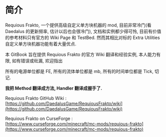 # 简介

Requious Frakto, 一个提供高级自定义单方块机器的 mod, 目前非常冷门\(看 Daedalus 的更新频率, 估计以后也会很冷门\), 文档和实例都少得可怜, 目前有价值的参考材料只有官方的 Wiki Page 和 TestBed. 然而其相比对标的 Extra Utilities 自定义单方块机器功能有着大量优点. 

本 GitBook 旨在提供 Requious Frakto 的官方 Wiki 翻译和经验实例, 本人能力有限, 如有错误或纰漏, 欢迎指出

所有的电源单位都是 FE, 所有的流体单位都是 mb, 所有的时间单位都是 Tick, 切记.

**我把 Method 翻译成方法, Handler 翻译成握手了.**

Requious Frakto GitHub Wiki : [https://github.com/DaedalusGame/RequiousFrakto/wiki](https://github.com/DaedalusGame/RequiousFrakto/wiki)

Requious Frakto on CurseForge : [https://www.curseforge.com/minecraft/mc-mods/requious-frakto](https://www.curseforge.com/minecraft/mc-mods/requious-frakto)

